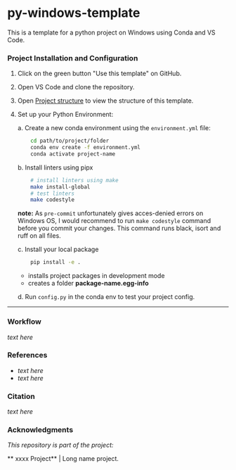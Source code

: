 py-windows-template
==============================

This is a template for a python project on Windows using Conda and VS Code. 

### Project Installation and Configuration
1. Click on the green button "Use this template" on GitHub.
2. Open VS Code and clone the repository.
3. Open [Project structure](docs/project_structure.md) to view the structure of this template.
4. Set up your Python Environment:
    
    a. Create a new conda environment using the `environment.yml` file:
    ```bash
        cd path/to/project/folder
        conda env create -f environment.yml
        conda activate project-name
    ```
    b. Install linters using pipx 
    ```bash
        # install linters using make
        make install-global
        # test linters
        make codestyle
    ```

    **note:** As `pre-commit` unfortunately gives acces-denied errors on Windows OS, I would recommend to run `make codestyle` command before you commit your changes. This command runs black, isort and ruff on all files.

    c. Install your local package 
    ```bash
        pip install -e .
    ```
    -  installs project packages in development mode
    - creates a folder **package-name.egg-info**

    d. Run `config.py` in the conda env to test your project config.
-------

### Workflow
*text here*





### References
- *text here*
- *text here*

### Citation
*text here*

### Acknowledgments

*This repository is part of the project:*

** xxxx Project** | Long name project.
